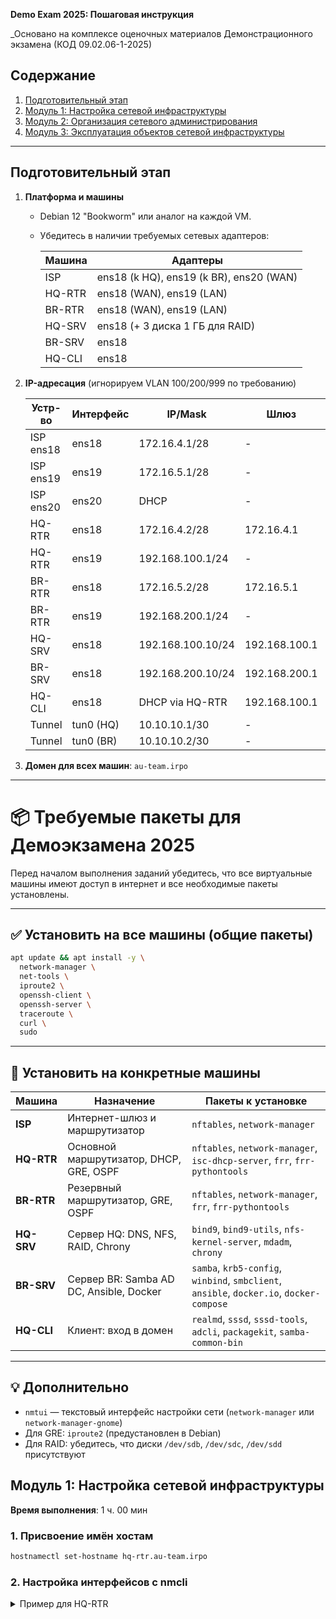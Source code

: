 **Demo Exam 2025: Пошаговая инструкция**

_Основано на комплексе оценочных материалов Демонстрационного экзамена (КОД 09.02.06-1-2025)

## Содержание

1. [Подготовительный этап](#подготовительный-этап)
2. [Модуль 1: Настройка сетевой инфраструктуры](#модуль-1-настройка-сетевой-инфраструктуры)
3. [Модуль 2: Организация сетевого администрирования](#модуль-2-организация-сетевого-администрирования)
4. [Модуль 3: Эксплуатация объектов сетевой инфраструктуры](#модуль-3-эксплуатация-объектов-сетевой-инфраструктуры)

---

## Подготовительный этап

1. **Платформа и машины**
   - Debian 12 "Bookworm" или аналог на каждой VM.
   - Убедитесь в наличии требуемых сетевых адаптеров:

     | Машина    | Адаптеры                                   |
     |-----------|--------------------------------------------|
     | ISP       | ens18 (k HQ), ens19 (k BR), ens20 (WAN)    |
     | HQ-RTR    | ens18 (WAN), ens19 (LAN)                   |
     | BR-RTR    | ens18 (WAN), ens19 (LAN)                   |
     | HQ-SRV    | ens18 (+ 3 диска 1 ГБ для RAID)            |
     | BR-SRV    | ens18                                     |
     | HQ-CLI    | ens18                                     |

2. **IP-адресация** (игнорируем VLAN 100/200/999 по требованию)

   | Устр-во   | Интерфейс     | IP/Mask          | Шлюз          | Комментарий               |
   |-----------|---------------|------------------|---------------|--------------------------|
   | ISP ens18 | ens18         | 172.16.4.1/28    | -             | связь с HQ               |
   | ISP ens19 | ens19         | 172.16.5.1/28    | -             | связь с BR               |
   | ISP ens20 | ens20         | DHCP             | -             | выход в интернет         |
   | HQ-RTR    | ens18         | 172.16.4.2/28    | 172.16.4.1    |                          |
   | HQ-RTR    | ens19         | 192.168.100.1/24 | -             | LAN HQ                   |
   | BR-RTR    | ens18         | 172.16.5.2/28    | 172.16.5.1    |                          |
   | BR-RTR    | ens19         | 192.168.200.1/24 | -             | LAN BR                   |
   | HQ-SRV    | ens18         | 192.168.100.10/24| 192.168.100.1 |                          |
   | BR-SRV    | ens18         | 192.168.200.10/24| 192.168.200.1 |                          |
   | HQ-CLI    | ens18         | DHCP via HQ-RTR  | 192.168.100.1 |                          |
   | Tunnel    | tun0 (HQ)     | 10.10.10.1/30    | -             |                          |
   | Tunnel    | tun0 (BR)     | 10.10.10.2/30    | -             |                          |

3. **Домен для всех машин**: `au-team.irpo`

---

# 📦 Требуемые пакеты для Демоэкзамена 2025

Перед началом выполнения заданий убедитесь, что все виртуальные машины имеют доступ в интернет и все необходимые пакеты установлены.

---

## ✅ Установить на все машины (общие пакеты)

```bash
apt update && apt install -y \
  network-manager \
  net-tools \
  iproute2 \
  openssh-client \
  openssh-server \
  traceroute \
  curl \
  sudo
```

---

## 📌 Установить на конкретные машины

| Машина     | Назначение                                | Пакеты к установке                                                                 |
|------------|-------------------------------------------|-------------------------------------------------------------------------------------|
| **ISP**    | Интернет-шлюз и маршрутизатор             | `nftables`, `network-manager`                                                      |
| **HQ-RTR** | Основной маршрутизатор, DHCP, GRE, OSPF   | `nftables`, `network-manager`, `isc-dhcp-server`, `frr`, `frr-pythontools`         |
| **BR-RTR** | Резервный маршрутизатор, GRE, OSPF        | `nftables`, `network-manager`, `frr`, `frr-pythontools`                            |
| **HQ-SRV** | Сервер HQ: DNS, NFS, RAID, Chrony         | `bind9`, `bind9-utils`, `nfs-kernel-server`, `mdadm`, `chrony`                     |
| **BR-SRV** | Сервер BR: Samba AD DC, Ansible, Docker   | `samba`, `krb5-config`, `winbind`, `smbclient`, `ansible`, `docker.io`, `docker-compose` |
| **HQ-CLI** | Клиент: вход в домен                      | `realmd`, `sssd`, `sssd-tools`, `adcli`, `packagekit`, `samba-common-bin`          |

---

## 💡 Дополнительно

- `nmtui` — текстовый интерфейс настройки сети (`network-manager` или `network-manager-gnome`)
- Для GRE: `iproute2` (предустановлен в Debian)
- Для RAID: убедитесь, что диски `/dev/sdb`, `/dev/sdc`, `/dev/sdd` присутствуют

## Модуль 1: Настройка сетевой инфраструктуры

**Время выполнения**: 1 ч. 00 мин 

### 1. Присвоение имён хостам
```bash
hostnamectl set-hostname hq-rtr.au-team.irpo
```

### 2. Настройка интерфейсов с nmcli
<details>
<summary>Пример для HQ-RTR</summary>
```bash
nmcli con add type ethernet con-name WAN ifname ens18 ip4 172.16.4.2/28 gw4 172.16.4.1
nmcli con mod WAN ipv4.dns 8.8.8.8
nmcli con up WAN

nmcli con add type ethernet con-name LAN ifname ens19 ip4 192.168.100.1/24
nmcli con up LAN
```
</details>

### 3. Конфигурация ISP
```bash
nmcli con add type ethernet con-name TO-HQ ifname ens18 ip4 172.16.4.1/28
nmcli con up TO-HQ

nmcli con add type ethernet con-name TO-BR ifname ens19 ip4 172.16.5.1/28
nmcli con up TO-BR

nmcli con add type ethernet con-name WAN-DHCP ifname ens20
nmcli con up WAN-DHCP
```

### 4. Включение IP-форвардинга и NAT (nftables)
```bash
echo "net.ipv4.ip_forward=1" > /etc/sysctl.d/99-forwarding.conf
sysctl -p /etc/sysctl.d/99-forwarding.conf

apt update && apt install -y nftables
# В /etc/nftables.conf добавить:
# chain postrouting { type nat hook postrouting priority 100; policy accept; oifname ens20 masquerade }
systemctl enable --now nftables
```

### 5. GRE-туннель
 Настройка GRE-туннеля через nmtui

В этом файле приведены точные значения полей для двух маршрутизаторов: HQ-RTR и BR-RTR, по текущей схеме.

---

## 1. HQ-RTR (172.16.4.2 ↔ 172.16.5.2)

1. Запустите `nmtui` → **Edit a connection** → выберите ваш IP-tunnel (например, `gre-tun0`) → **Edit**:

   ```text
   Profile name:  gre-tun0
   Device:        tun0

   ── IP tunnel ────────────────
   Mode:          GRE
   Parent:        ens18
   Local IP:      172.16.4.2
   Remote IP:     172.16.5.2
   MTU:           1400

   ── IPv4 CONFIGURATION ───────
   Method:        Manual
   Addresses:     10.10.10.1/30     # туннельный адрес
   Gateway:       (leave empty)    # шлюз не нужен
   DNS servers:   (leave empty)
   ```

2. Сохраните и **Activate** → `gre-tun0`.

---

## 2. BR-RTR (172.16.5.2 ↔ 172.16.4.2)

1. В `nmtui` → **Edit a connection** → ваш туннель → **Edit**:

   ```text
   Profile name:  gre-tun0
   Device:        tun0

   ── IP tunnel ────────────────
   Mode:          GRE
   Parent:        ens18
   Local IP:      172.16.5.2
   Remote IP:     172.16.4.2
   MTU:           1400

   ── IPv4 CONFIGURATION ───────
   Method:        Manual
   Addresses:     10.10.10.2/30
   Gateway:       (leave empty)
   DNS servers:   (leave empty)
   ```

2. Сохраните и **Activate** → `gre-tun0`.

---

После этого интерфейс `tun0` будет автоматически подниматься с нужными параметрами и настройки сохранятся при перезагрузке NetworkManager.


### 6. OSPF (FRR)
```bash
apt install -y frr frr-pythontools
# /etc/frr/daemons: zebra=yes ospfd=yes
systemctl enable --now frr
vtysh <<EOF
conf t
router ospf
 ospf router-id 1.1.1.1       # HQ (BR: 2.2.2.2)
 network 10.10.10.0/30 area 0
 network 192.168.100.0/24 area 0
 passive-interface ens19
 area 0 authentication message-digest
 interface tun0
  ip ospf message-digest-key 1 md5 MySecretPass
exit
write
EOF
```

### 7. DHCP-сервер (ISC DHCP)
```bash
apt install -y isc-dhcp-server
# /etc/dhcp/dhcpd.conf: опции домена, подсеть 192.168.100.0/24
# INTERFACESv4="ens19"
systemctl enable --now isc-dhcp-server
```

### 8. DNS-сервер (BIND9)
```bash
apt install -y bind9 bind9-utils
# /etc/bind/named.conf.options: forwarders { 8.8.8.8; 8.8.4.4; }
# /etc/bind/named.conf.local: зоны au-team.irpo и 100.168.192.in-addr.arpa
named-checkconf && named-checkzone au-team.irpo /etc/bind/db.au-team.irpo
systemctl enable --now bind9
```

---

## Модуль 2: Организация сетевого администрирования

**Время выполнения**: 1 ч. 30 мин 

### 1. Samba AD DC (BR-SRV)
```bash
apt install -y samba krb5-config winbind smbclient
samba-tool domain provision --use-rfc2307 --interactive
cp /var/lib/samba/private/krb5.conf /etc/
systemctl unmask samba-ad-dc && systemctl enable --now samba-ad-dc
```

### 2. Вход клиента в домен (HQ-CLI)
```bash
apt install -y realmd sssd sssd-tools adcli packagekit samba-common-bin
realm join --user=administrator au-team.irpo
```

### 3. RAID 5 + NFS (HQ-SRV)
```bash
apt install -y mdadm nfs-kernel-server
mdadm --create /dev/md0 --level=5 --raid-devices=3 /dev/sdb /dev/sdc /dev/sdd
mkfs.ext4 /dev/md0 && echo "/dev/md0 /raid5 ext4 defaults 0 0" >> /etc/fstab
mkdir -p /raid5/nfs && chown nobody:nogroup /raid5/nfs
echo "/raid5/nfs 192.168.100.0/24(rw,sync,no_subtree_check)" >> /etc/exports
exportfs -a && systemctl restart nfs-kernel-server
```

### 4. Chrony NTP
```bash
apt install -y chrony
# /etc/chrony/chrony.conf: local stratum 5, allow 192.168.0.0/16
systemctl restart chrony
# Клиенты: server hq-rtr.au-team.irpo iburst
```

### 5. Ansible (BR-SRV)
```bash
apt install -y ansible
cat <<EOF > /etc/ansible/hosts
[routers]
hq-rtr.au-team.irpo
br-rtr.au-team.irpo

[servers]
hq-srv.au-team.irpo
br-srv.au-team.irpo

[clients]
hq-cli.au-team.irpo

[all:vars]
ansible_user=net_admin
ansible_ssh_pass=P@$$word
ansible_become_pass=P@$$word
EOF

ansible all -m ping
```

### 6. Docker + MediaWiki (BR-SRV)
```bash
apt install -y docker.io docker-compose
docker run -d -p 8080:80 --name mediawiki mediawiki
```
